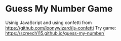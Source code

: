 # Guess My Number Game 
Usinig JavaScript and using confetti from https://github.com/loonywizard/js-confetti
Try game: https://screech115.github.io/guess-my-number/
